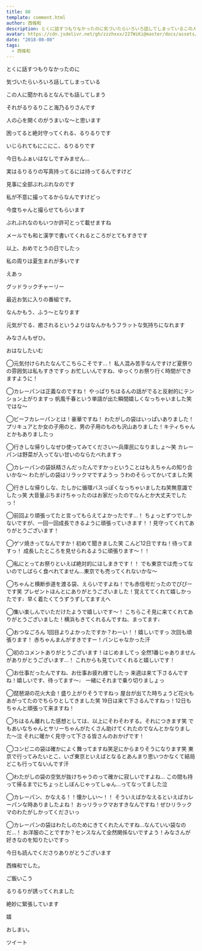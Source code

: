 ```yaml
---
title: 88
template: comment.html
author: 西條和
description: とくに話すつもりなかったのに気づいたらいろいろ話してしまっているこの人に聞かれるとなんでも話してしまうそれがるりるりこと海乃るりさんです...
avatar: https://cdn.jsdelivr.net/gh/zzzhxxx/227WiKi@master/docs/assets/photo/avatar/nagomi.jpg
date: "2018-08-08"
tags:
  - 西條和
---
```
















とくに話すつもりなかったのに











気づいたらいろいろ話してしまっている














この人に聞かれるとなんでも話してしまう















それがるりるりこと海乃るりさんです














人の心を開くのがうまいな〜と思います











困ってると絶対守ってくれる、るりるりです











いじられてもにこにこ、るりるりです



















今日もふぁいはなしですみません…










実はるりるりの写真持ってるには持ってるんですけど








見事に全部ぶれぶれなのです









私が不意に撮ってるからなんですけどっ












今度ちゃんと撮らせてもらいます










ぶれぶれなのもいつか許可とって載せますね














メールでも和と漢字で書いてくれるところがとてもすきです











以上、おめでとうの日でしたっ











私の周りは夏生まれが多いです













えあっ












グッドラックチャーリー












最近お気に入りの番組です。











なんかもう、ふう〜となります













元気がでる、癒されるというよりはなんかもうフラットな気持ちになれます











みなさんもぜひ。
















おはなしたいむ






◯元気付けられたなんてこちらこそです…！
私人混み苦手なんですけど夏祭りの雰囲気は私もすきですっ
お忙しいんですね、ゆっくりお祭り行く時間ができますように！






◯カレーパンは正義なのですね！
やっぱりちはるんの話がでると反射的にテンション上がりますっ
帆風千春という単語が出た瞬間嬉しくなっちゃいました笑
ではな〜






◯ビーフカレーパンとは！豪華ですね！
わたがしの袋はいっぱいありました！プリキュアとか女の子用のと、男の子用のものも沢山ありました！キティちゃんとかもありましたっ





◯行きしな帰りしなぜひ使ってみてください〜兵庫民になりましょ〜笑
カレーパンは野菜が入ってない甘いのならたべれますっ






◯カレーパンの袋妖精さんだったんですかっということはもえちゃんの知り合いかな〜
わたがしの袋はリラックマですようっ
うわのそらってかいてました笑





◯行きしな帰りしな、たしかに循環バスっぽくなっちゃいましたね笑無意識でしたっ笑
大音量ぶちまけちゃったのはお家だったのでなんとか大丈夫でしたっ！




◯前回より頑張ってたと言ってもらえてよかったです…！
ちょっとずつでしかないですが、一回一回成長できるように頑張っていきます！！見守ってくれてありがとうございます！





◯ゲソ焼きってなんですか！初めて聞きました笑
こんど12日ですね！待ってますっ！
成長したところを見せられるように頑張ります〜！！




◯私にとってお祭りといえば絶対的にはしまきです！！
でも東京では売ってないのでしばらく食べれてません…東京でも売ってくれないかな〜






◯ちゃんと横断歩道を渡る袋、えらいですよね！でも赤信号だったのでぴぴーです笑
プレゼントほんとにありがとうございました！覚えててくれて嬉しかったです♩早く着たくてうずうずしてますえへ





◯集い楽しんでいただけたようで嬉しいです〜！
こちらこそ見に来てくれてありがとうございました！横浜もきてくれるんですね、まってます♩





◯おつなごろん
1回目よりよかったですか？わーい！！嬉しいですっ
次回も頑張ります！
赤ちゃんまんがすきですー！パンじゃなかった汗





◯初のコメントありがとうございます！はじめましてっ
全然1番じゃありませんがありがとうございます…！
これからも見ていてくれると嬉しいです！





◯お仕事だったんですね、お仕事お疲れ様でしたっ
来週は来て下さるんですね！嬉しいです、待ってます〜♩
一緒にそれまで乗り切りましょっ






◯琵琶湖の花火大会！盛り上がりそうですねっ
屋台が出てた時ちょうど花火もあがってたのでちらりとしてきました笑
19日は来て下さるんですねっ！12日もちゃんと頑張って来ますね！






◯ちはるん離れした感想としては、以上にそわそわする。それにつきます笑
でもあいなちゃんとサリーちゃんがたくさん助けてくれたのでなんとかなりました〜泣
それに暖かく見守って下さる皆さんのおかげです！








◯コンビニの袋は確かによく舞ってますね笑足にからまりそうになります笑
東京で行ってみたいとこ、いざ東京といえばとなるとあんまり思いつかなくて結局どこも行ってないんです汗






◯わたがしの袋の空気が抜けちゃうのって確かに寂しいですよね…
この間も持って帰るまでにちょっとしぼんじゃってしゅん…ってなってました泣







◯カレーパン、かなえる！！懐かしい〜！！
そういえばかなえるといえばカレーパンな時ありましたよね！
おっリラックマおすきなんですね！ぜひリラックマのわたがしかってくださいっ







◯カレーパンの袋はわたしのためにきてくれたんですね…なんていい袋なのだ…！
お洋服のことですか？センスなんて全然関係ないですよう！みなさんが好きなのを知りたいですっ












今日も読んでくださりありがとうございます












西條和でした。











ご飯いこう












るりるりが誘ってくれました












絶妙に緊張しています











嬉










おしまい。


ツイート



